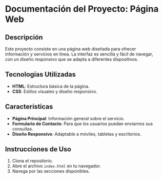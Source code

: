 # Documentación del Proyecto: Página Web

## Descripción
Este proyecto consiste en una página web diseñada para ofrecer información y servicios en línea. La interfaz es sencilla y fácil de navegar, con un diseño responsivo que se adapta a diferentes dispositivos.

## Tecnologías Utilizadas
- **HTML**: Estructura básica de la página.
- **CSS**: Estilos visuales y diseño responsivo.

## Características
- **Página Principal**: Información general sobre el servicio.
- **Formulario de Contacto**: Para que los usuarios puedan enviarnos sus consultas.
- **Diseño Responsivo**: Adaptable a móviles, tabletas y escritorios.

## Instrucciones de Uso
1. Clona el repositorio.
2. Abre el archivo `index.html` en tu navegador.
3. Navega por las secciones disponibles.